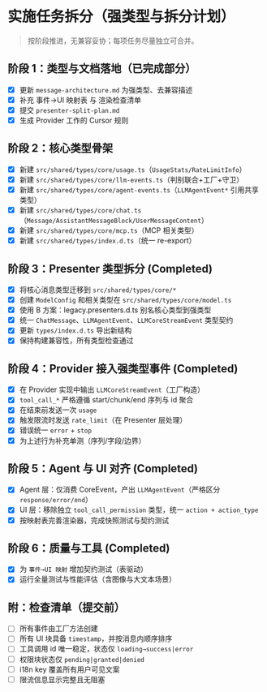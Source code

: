 # 实施任务拆分（强类型与拆分计划）

> 按阶段推进，无兼容妥协；每项任务尽量独立可合并。

## 阶段 1：类型与文档落地（已完成部分）
- [x] 更新 `message-architecture.md` 为强类型、去兼容描述
- [x] 补充 事件→UI 映射表 与 渲染检查清单
- [x] 提交 `presenter-split-plan.md`
- [x] 生成 Provider 工作的 Cursor 规则

## 阶段 2：核心类型骨架
- [x] 新建 `src/shared/types/core/usage.ts`（`UsageStats/RateLimitInfo`）
- [x] 新建 `src/shared/types/core/llm-events.ts`（判别联合+工厂+守卫）
- [x] 新建 `src/shared/types/core/agent-events.ts`（`LLMAgentEvent*` 引用共享类型）
- [x] 新建 `src/shared/types/core/chat.ts`（`Message/AssistantMessageBlock/UserMessageContent`）
- [x] 新建 `src/shared/types/core/mcp.ts`（MCP 相关类型）
- [x] 新建 `src/shared/types/index.d.ts`（统一 re-export）

## 阶段 3：Presenter 类型拆分 (Completed)
- [x] 将核心消息类型迁移到 `src/shared/types/core/*`
- [x] 创建 `ModelConfig` 和相关类型在 `src/shared/types/core/model.ts`
- [x] 使用 B 方案：legacy.presenters.d.ts 别名核心类型到强类型
- [x] 统一 `ChatMessage`、`LLMAgentEvent`、`LLMCoreStreamEvent` 类型契约
- [x] 更新 `types/index.d.ts` 导出新结构
- [x] 保持构建兼容性，所有类型检查通过

## 阶段 4：Provider 接入强类型事件 (Completed)
- [x] 在 Provider 实现中输出 `LLMCoreStreamEvent`（工厂构造）
- [x] `tool_call_*` 严格遵循 start/chunk/end 序列与 id 聚合
- [x] 在结束前发送一次 `usage`
- [x] 触发限流时发送 `rate_limit`（在 Presenter 层处理）
- [x] 错误统一 `error` + `stop`
- [x] 为上述行为补充单测（序列/字段/边界）

## 阶段 5：Agent 与 UI 对齐 (Completed)
- [x] Agent 层：仅消费 CoreEvent，产出 `LLMAgentEvent`（严格区分 `response/error/end`）
- [x] UI 层：移除独立 `tool_call_permission` 类型，统一 `action + action_type`
- [x] 按映射表完善渲染器，完成快照测试与契约测试

## 阶段 6：质量与工具 (Completed)
- [x] 为 `事件→UI 映射` 增加契约测试（表驱动）
- [x] 运行全量测试与性能评估（含图像与大文本场景）

## 附：检查清单（提交前）
- [ ] 所有事件由工厂方法创建
- [ ] 所有 UI 块具备 `timestamp`，并按消息内顺序排序
- [ ] 工具调用 id 唯一稳定，状态仅 `loading→success|error`
- [ ] 权限块状态仅 `pending|granted|denied`
- [ ] i18n key 覆盖所有用户可见文案
- [ ] 限流信息显示完整且无阻塞

